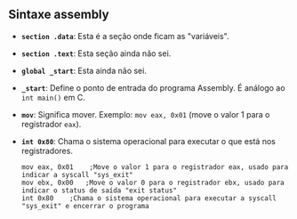 ## Sintaxe assembly

- **`section .data`**: Esta é a seção onde ficam as "variáveis".

- **`section .text`**: Esta seção ainda não sei.

- **`global _start`**: Esta ainda não sei.

- **`_start`**: Define o ponto de entrada do programa Assembly. É análogo ao `int main()` em C.

- **`mov`**: Significa mover. Exemplo: `mov eax, 0x01` (move o valor 1 para o registrador `eax`).

- **`int 0x80`**: Chama o sistema operacional para executar o que está nos registradores.

    ```assembly
    mov eax, 0x01    ;Move o valor 1 para o registrador eax, usado para indicar a syscall "sys_exit"
    mov ebx, 0x00   ;Move o valor 0 para o registrador ebx, usado para indicar o status de saída "exit status"
    int 0x80    ;Chama o sistema operacional para executar a syscall "sys_exit" e encerrar o programa
    ```


